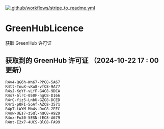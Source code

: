 [![.github/workflows/stripe_to_readme.yml](https://github.com/zjx-kimi/GreenHubLicence/actions/workflows/stripe_to_readme.yml/badge.svg)](https://github.com/zjx-kimi/GreenHubLicence/actions/workflows/stripe_to_readme.yml)
# GreenHubLicence
获取 GreenHub 许可证
## 获取到的 GreenHub 许可证 （2024-10-22 17 : 00 更新）
```
R4v4-QG6h-Wn67-PPC8-5A67
R4tt-TnuX-vKu8-vfC8-9A77
R4sJ-KeYf-vLfF-G4C8-9DCA
R4s7-6lrC-050F-ngC8-D166
R4rC-Yiz5-LnbU-GZC8-DCED
R4r5-p0FI-5oAf-AZC8-3571
R4pT-tWYM-Mb4s-DxC8-2EFC
R4ow-UEs7-zSQl-nQC8-A929
R4nx-Fo30-5ESN-fEC8-A679
R4nt-E2x7-4UCS-QlC8-FA99
```
